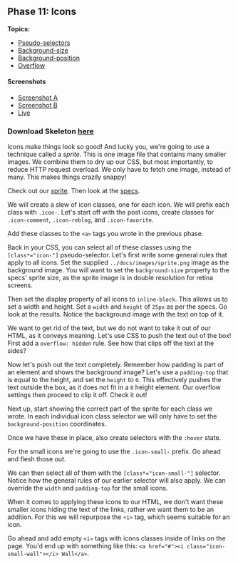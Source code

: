 ## Phase 11: Icons

**Topics:**

- [Pseudo-selectors][t-pseudo-selectors]
- [Background-size][t-background-size]
- [Background-position][t-background-position]
- [Overflow][t-overflow]

#### Screenshots
- [Screenshot A][ss-11-a]
- [Screenshot B][ss-11-b]
- [Live][live-11]

### Download Skeleton [here](https://assets.aaonline.io/fullstack/html-css/projects/micro-projects/css-friends/css-friends-11/skeleton.zip)

Icons make things look so good! And lucky you, we're going to use a
technique called a *sprite*. This is one image file that contains many
smaller images. We combine them to dry up our CSS, but most importantly,
to reduce HTTP request overload. We only have to fetch one image,
instead of many. This makes things crazily snappy!

Check out our [sprite][sprite]. Then look at the [specs][specs].

We will create a slew of icon classes, one for each icon. We will prefix
each class with `.icon-`. Let's start off with the post icons, create
classes for `.icon-comment`, `.icon-reblog`, and `.icon-favorite`.

Add these classes to the `<a>` tags you wrote in the previous phase.

Back in your CSS, you can select all of these classes using the
`[class*="icon-"]` pseudo-selector. Let's first write some general rules
that apply to all icons. Set the supplied `../docs/images/sprite.png`
image as the background image. You will want to set the
`background-size` property to the specs' sprite size, as the sprite
image is in double resolution for retina screens.

Then set the display property of all icons to `inline-block`. This
allows us to set a width and height. Set a `width` and `height` of
`25px` as per the specs. Go look at the results. Notice the background
image with the text on top of it.

We want to get rid of the text, but we do not want to take it out of our
HTML, as it conveys meaning. Let's use CSS to push the text out of the
box! First add a `overflow: hidden` rule. See how that clips off the
text at the sides?

Now let's push out the text completely. Remember how padding is part of
an element and shows the background image? Let's use a `padding-top`
that is equal to the height, and set the `height` to `0`. This
effectively pushes the text outside the box, as it does not fit in a `0`
height element. Our overflow settings then proceed to clip it off. Check
it out!

Next up, start showing the correct part of the sprite for each class we
wrote. In each individual icon class selector we will only have to set
the `background-position` coordinates.

Once we have these in place, also create selectors with the `:hover`
state.

For the small icons we're going to use the `.icon-small-` prefix. Go
ahead and flesh those out.

We can then select all of them with the `[class*="icon-small-"]`
selector. Notice how the general rules of our earlier selector will also
apply. We can override the `width` and `padding-top` for the small
icons.

When it comes to applying these icons to our HTML, we don't want these
smaller icons hiding the text of the links, rather we want them to be an
addition. For this we will repurpose the `<i>` tag, which seems suitable
for an icon.

Go ahead and add empty `<i>` tags with icons classes inside of links on
the page. You'd end up with something like this:
`<a href="#"><i class="icon-small-wall"></i> Wall</a>`.

[ss-11-a]: http://assets.aaonline.io/fullstack/html-css/micro-projects/css-friends/docs/screenshots/11-icons-a.png
[ss-11-b]: http://assets.aaonline.io/fullstack/html-css/micro-projects/css-friends/docs/screenshots/11-icons-b.png
[live-11]: http://appacademy.github.io/css-friends/solution/11-icons.html
[specs]: http://assets.aaonline.io/fullstack/html-css/micro-projects/css-friends/docs/SPECIFICATIONS.md
[sprite]: http://assets.aaonline.io/fullstack/html-css/micro-projects/css-friends/docs/images/sprite.png
[t-background-position]: https://developer.mozilla.org/en-US/docs/Web/CSS/background-position
[t-pseudo-selectors]: http://css-tricks.com/pseudo-class-selectors/
[t-background-size]: https://developer.mozilla.org/en-US/docs/Web/CSS/background-size
[t-overflow]: https://developer.mozilla.org/en-US/docs/Web/CSS/overflow
